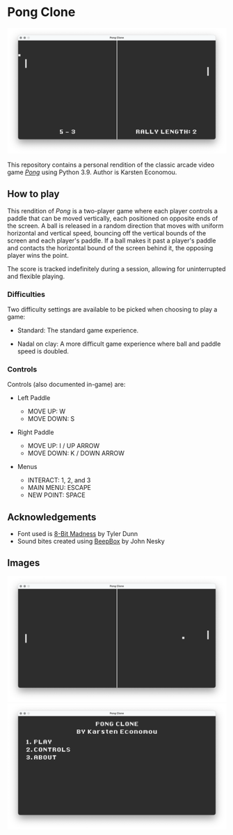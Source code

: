 # Pong Clone
![Pong Clone post-point screen](images/screenshot_1.png)

This repository contains a personal rendition of the classic arcade video game 
[*Pong*](https://en.wikipedia.org/wiki/Pong) using Python 3.9.
Author is Karsten Economou.

## How to play
This rendition of *Pong* is a two-player game where each player controls a paddle that can be moved vertically, each positioned on opposite ends of the screen. A ball is released in a random direction that moves with uniform horizontal and vertical speed, bouncing off the vertical bounds of the screen and each player's paddle. If a ball makes it past a player's paddle and contacts the horizontal bound of the screen behind it, the opposing player wins the point.

The score is tracked indefinitely during a session, allowing for uninterrupted and flexible playing.

### Difficulties
Two difficulty settings are available to be picked when choosing to play a game:

* Standard: The standard game experience.

* Nadal on clay: A more difficult game experience where ball and paddle speed is doubled.

### Controls
Controls (also documented in-game) are:

* Left Paddle
    * MOVE UP: W
    * MOVE DOWN: S

* Right Paddle
    * MOVE UP: I / UP ARROW
    * MOVE DOWN: K / DOWN ARROW

* Menus
    * INTERACT: 1, 2, and 3
    * MAIN MENU: ESCAPE
    * NEW POINT: SPACE

## Acknowledgements
* Font used is [8-Bit Madness](https://www.dafont.com/eight-bit-madness.font) by Tyler Dunn
* Sound bites created using [BeepBox](https://www.beepbox.co) by John Nesky

## Images
![Pong Clone gameplay](images/screenshot_2.png)
![Pong Clone main menu](images/screenshot_3.png)